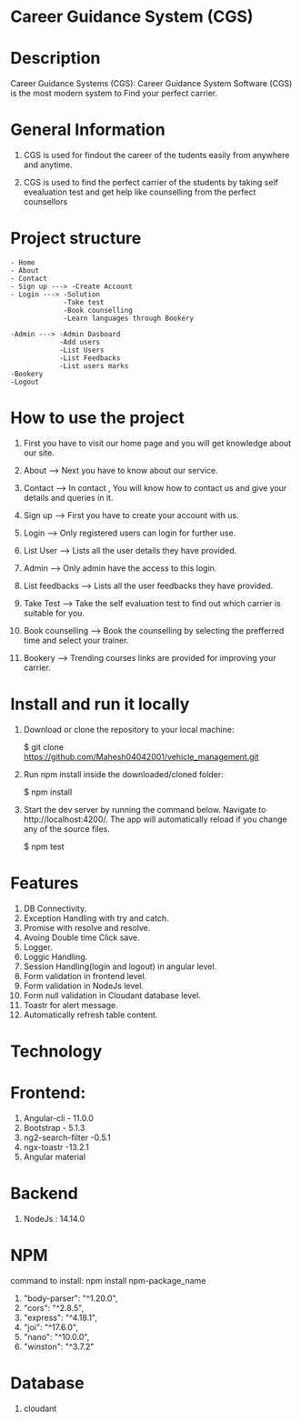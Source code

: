 # Career Guidance System (CGS)

# Description

Career Guidance Systems (CGS):
Career Guidance System Software (CGS) is the most modern system to Find your perfect carrier.

# General Information

1.  CGS is used for findout the career of the tudents easily from anywhere and anytime.

2.  CGS is used to find the perfect carrier of the students by taking self evealuation test and get help like counselling from the perfect counsellors

# Project structure

    - Home
    - About
    - Contact 
    - Sign up ---> -Create Account
    - Login ---> -Solution
                 -Take test
                 -Book counselling
                 -Learn languages through Bookery

    -Admin ---> -Admin Dasboard
                -Add users
                -List Users
                -List Feedbacks
                -List users marks
    -Bookery
    -Logout
    

# How to use the project

1.  First you have to visit our home page and you will get knowledge about our site.

2.  About --> Next you have to know about our service.

3.  Contact --> In contact , You will know how to contact us and give your details and  queries in it.

4.  Sign up --> First you have to create your account with us.

5.  Login --> Only registered users can login for further use.

6.  List User --> Lists  all the  user details they have provided.

7.  Admin --> Only admin have the access to this login.

8.  List feedbacks --> Lists  all the  user feedbacks they have provided.

9. Take Test --> Take the self evaluation test to find out which carrier is suitable for you.

10.  Book counselling --> Book the counselling by selecting the prefferred time and select your trainer.

11.  Bookery --> Trending courses links are provided for improving your carrier.


# Install and run it locally

1.  Download or clone the repository to your local machine:

    $ git clone https://github.com/Mahesh04042001/vehicle_management.git

2.  Run npm install inside the downloaded/cloned folder:

    $ npm install

3.  Start the dev server by running the command below. Navigate to http://localhost:4200/.
    The app will automatically reload if you change any of the source files.

    $ npm test

# Features

1. DB Connectivity.
2. Exception Handling with try and catch.
3. Promise with resolve and resolve.
4. Avoing Double time Click save.
5. Logger.
6. Loggic Handling.
7. Session Handling(login and logout) in angular level.
8. Form validation in frontend level.
9. Form validation in NodeJs level.
10. Form null validation in Cloudant database level.
11. Toastr for alert message.
12. Automatically refresh table content.

# Technology

# Frontend:

1. Angular-cli - 11.0.0
2. Bootstrap - 5.1.3
3. ng2-search-filter -0.5.1
4. ngx-toastr -13.2.1
5. Angular material

# Backend

1. NodeJs : 14.14.0

# NPM

command to install: npm install npm-package_name

1. "body-parser": "^1.20.0",
2. "cors": "^2.8.5",
3. "express": "^4.18.1",
4. "joi": "^17.6.0",
5. "nano": "^10.0.0",
6. "winston": "^3.7.2"

# Database

1. cloudant
